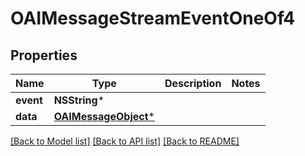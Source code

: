 # OAIMessageStreamEventOneOf4

## Properties
Name | Type | Description | Notes
------------ | ------------- | ------------- | -------------
**event** | **NSString*** |  | 
**data** | [**OAIMessageObject***](OAIMessageObject.md) |  | 

[[Back to Model list]](../README.md#documentation-for-models) [[Back to API list]](../README.md#documentation-for-api-endpoints) [[Back to README]](../README.md)


